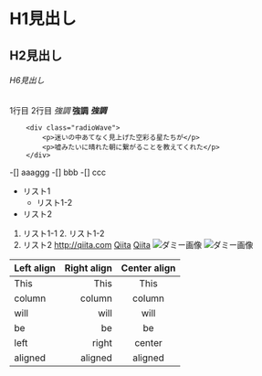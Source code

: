 # H1見出し
## H2見出し
###### H6見出し
1行目
2行目
*強調*
**強調**
***強調***
```html:sample
    <div class="radioWave">
        <p>迷いの中あてなく見上げた空彩る星たちが</p>
        <p>嘘みたいに晴れた朝に繋がることを教えてくれた</p>
    </div>
```
-[] aaaggg
-[] bbb
-[] ccc

* リスト1
    * リスト1-2
* リスト2
1. リスト1-1
    2. リスト1-2
3. リスト2
<http://qiita.com>
[Qiita](http://qiita.com)
[Qiita](http://qiita.com "Qiita")
![ダミー画像](http://placehold.it/100)
![ダミー画像](http://placehold.it/100 "ダミー画像")

| Left align | Right align | Center align |
|:-----------|------------:|:------------:|
| This       |        This |     This     |
| column     |      column |    column    |
| will       |        will |     will     |
| be         |          be |      be      |
| left       |       right |    center    |
| aligned    |     aligned |   aligned    |